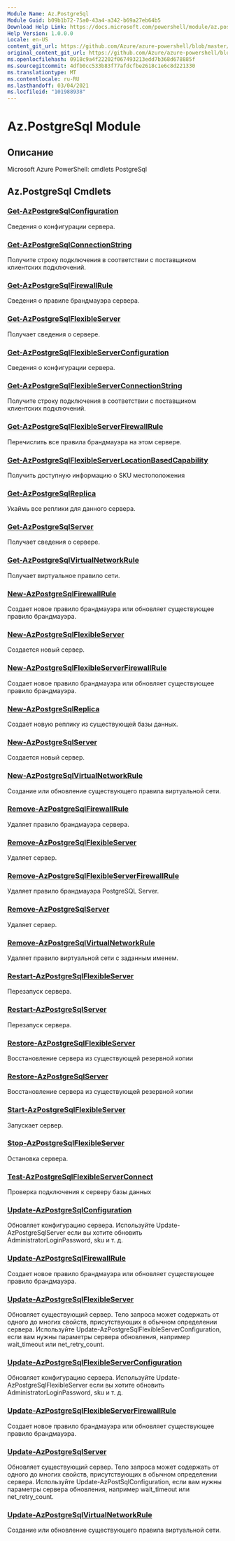 ```yaml
---
Module Name: Az.PostgreSql
Module Guid: b09b1b72-75a0-43a4-a342-b69a27eb64b5
Download Help Link: https://docs.microsoft.com/powershell/module/az.postgresql
Help Version: 1.0.0.0
Locale: en-US
content_git_url: https://github.com/Azure/azure-powershell/blob/master/src/PostgreSql/help/Az.PostgreSql.md
original_content_git_url: https://github.com/Azure/azure-powershell/blob/master/src/PostgreSql/help/Az.PostgreSql.md
ms.openlocfilehash: 0918c9a4f22202f067493213edd7b368d678885f
ms.sourcegitcommit: 4dfb0cc533b83f77afdcfbe2618c1e6c8d221330
ms.translationtype: MT
ms.contentlocale: ru-RU
ms.lasthandoff: 03/04/2021
ms.locfileid: "101988938"
---
```

# Az.PostgreSql Module
## Описание
Microsoft Azure PowerShell: cmdlets PostgreSql

## Az.PostgreSql Cmdlets
### [Get-AzPostgreSqlConfiguration](Get-AzPostgreSqlConfiguration.md)
Сведения о конфигурации сервера.

### [Get-AzPostgreSqlConnectionString](Get-AzPostgreSqlConnectionString.md)
Получите строку подключения в соответствии с поставщиком клиентских подключений.

### [Get-AzPostgreSqlFirewallRule](Get-AzPostgreSqlFirewallRule.md)
Сведения о правиле брандмауэра сервера.

### [Get-AzPostgreSqlFlexibleServer](Get-AzPostgreSqlFlexibleServer.md)
Получает сведения о сервере.

### [Get-AzPostgreSqlFlexibleServerConfiguration](Get-AzPostgreSqlFlexibleServerConfiguration.md)
Сведения о конфигурации сервера.

### [Get-AzPostgreSqlFlexibleServerConnectionString](Get-AzPostgreSqlFlexibleServerConnectionString.md)
Получите строку подключения в соответствии с поставщиком клиентских подключений.

### [Get-AzPostgreSqlFlexibleServerFirewallRule](Get-AzPostgreSqlFlexibleServerFirewallRule.md)
Перечислить все правила брандмауэра на этом сервере.

### [Get-AzPostgreSqlFlexibleServerLocationBasedCapability](Get-AzPostgreSqlFlexibleServerLocationBasedCapability.md)
Получить доступную информацию о SKU местоположения

### [Get-AzPostgreSqlReplica](Get-AzPostgreSqlReplica.md)
Укаймь все реплики для данного сервера.

### [Get-AzPostgreSqlServer](Get-AzPostgreSqlServer.md)
Получает сведения о сервере.

### [Get-AzPostgreSqlVirtualNetworkRule](Get-AzPostgreSqlVirtualNetworkRule.md)
Получает виртуальное правило сети.

### [New-AzPostgreSqlFirewallRule](New-AzPostgreSqlFirewallRule.md)
Создает новое правило брандмауэра или обновляет существующее правило брандмауэра.

### [New-AzPostgreSqlFlexibleServer](New-AzPostgreSqlFlexibleServer.md)
Создается новый сервер.

### [New-AzPostgreSqlFlexibleServerFirewallRule](New-AzPostgreSqlFlexibleServerFirewallRule.md)
Создает новое правило брандмауэра или обновляет существующее правило брандмауэра.

### [New-AzPostgreSqlReplica](New-AzPostgreSqlReplica.md)
Создает новую реплику из существующей базы данных.

### [New-AzPostgreSqlServer](New-AzPostgreSqlServer.md)
Создается новый сервер.

### [New-AzPostgreSqlVirtualNetworkRule](New-AzPostgreSqlVirtualNetworkRule.md)
Создание или обновление существующего правила виртуальной сети.

### [Remove-AzPostgreSqlFirewallRule](Remove-AzPostgreSqlFirewallRule.md)
Удаляет правило брандмауэра сервера.

### [Remove-AzPostgreSqlFlexibleServer](Remove-AzPostgreSqlFlexibleServer.md)
Удаляет сервер.

### [Remove-AzPostgreSqlFlexibleServerFirewallRule](Remove-AzPostgreSqlFlexibleServerFirewallRule.md)
Удаляет правило брандмауэра PostgreSQL Server.

### [Remove-AzPostgreSqlServer](Remove-AzPostgreSqlServer.md)
Удаляет сервер.

### [Remove-AzPostgreSqlVirtualNetworkRule](Remove-AzPostgreSqlVirtualNetworkRule.md)
Удаляет правило виртуальной сети с заданным именем.

### [Restart-AzPostgreSqlFlexibleServer](Restart-AzPostgreSqlFlexibleServer.md)
Перезапуск сервера.

### [Restart-AzPostgreSqlServer](Restart-AzPostgreSqlServer.md)
Перезапуск сервера.

### [Restore-AzPostgreSqlFlexibleServer](Restore-AzPostgreSqlFlexibleServer.md)
Восстановление сервера из существующей резервной копии

### [Restore-AzPostgreSqlServer](Restore-AzPostgreSqlServer.md)
Восстановление сервера из существующей резервной копии

### [Start-AzPostgreSqlFlexibleServer](Start-AzPostgreSqlFlexibleServer.md)
Запускает сервер.

### [Stop-AzPostgreSqlFlexibleServer](Stop-AzPostgreSqlFlexibleServer.md)
Остановка сервера.

### [Test-AzPostgreSqlFlexibleServerConnect](Test-AzPostgreSqlFlexibleServerConnect.md)
Проверка подключения к серверу базы данных

### [Update-AzPostgreSqlConfiguration](Update-AzPostgreSqlConfiguration.md)
Обновляет конфигурацию сервера.
Используйте Update-AzPostgreSqlServer если вы хотите обновить AdministratorLoginPassword, sku и т. д.

### [Update-AzPostgreSqlFirewallRule](Update-AzPostgreSqlFirewallRule.md)
Создает новое правило брандмауэра или обновляет существующее правило брандмауэра.

### [Update-AzPostgreSqlFlexibleServer](Update-AzPostgreSqlFlexibleServer.md)
Обновляет существующий сервер.
Тело запроса может содержать от одного до многих свойств, присутствующих в обычном определении сервера.
Используйте Update-AzPostgreSqlFlexibleServerConfiguration, если вам нужны параметры сервера обновления, например wait_timeout или net_retry_count.

### [Update-AzPostgreSqlFlexibleServerConfiguration](Update-AzPostgreSqlFlexibleServerConfiguration.md)
Обновляет конфигурацию сервера.
Используйте Update-AzPostgreSqlFlexibleServer если вы хотите обновить AdministratorLoginPassword, sku и т. д.

### [Update-AzPostgreSqlFlexibleServerFirewallRule](Update-AzPostgreSqlFlexibleServerFirewallRule.md)
Создает новое правило брандмауэра или обновляет существующее правило брандмауэра.

### [Update-AzPostgreSqlServer](Update-AzPostgreSqlServer.md)
Обновляет существующий сервер.
Тело запроса может содержать от одного до многих свойств, присутствующих в обычном определении сервера.
Используйте Update-AzPostSqlConfiguration, если вам нужны параметры сервера обновления, например wait_timeout или net_retry_count.

### [Update-AzPostgreSqlVirtualNetworkRule](Update-AzPostgreSqlVirtualNetworkRule.md)
Создание или обновление существующего правила виртуальной сети.


